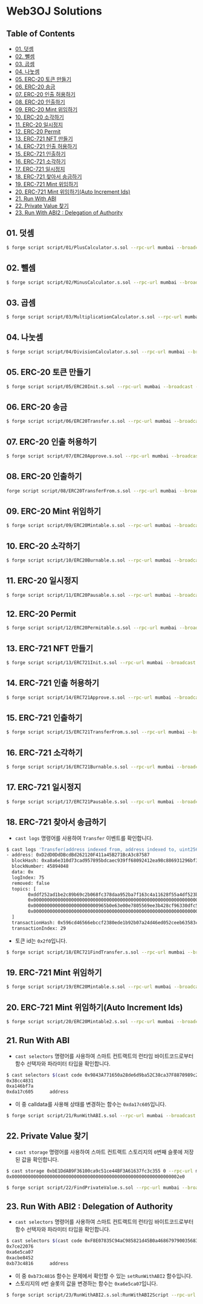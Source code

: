 # Web3OJ Solutions

## Table of Contents

- [01. 덧셈](#01-덧셈)
- [02. 뺄셈](#02-뺄셈)
- [03. 곱셈](#03-곱셈)
- [04. 나눗셈](#04-나눗셈)
- [05. ERC-20 토큰 만들기](#05-erc-20-토큰-만들기)
- [06. ERC-20 송금](#06-erc-20-송금)
- [07. ERC-20 인출 허용하기](#07-erc-20-인출-허용하기)
- [08. ERC-20 인출하기](#08-erc-20-인출하기)
- [09. ERC-20 Mint 위임하기](#09-erc-20-mint-위임하기)
- [10. ERC-20 소각하기](#10-erc-20-소각하기)
- [11. ERC-20 일시정지](#11-erc-20-일시정지)
- [12. ERC-20 Permit](#12-erc-20-permit)
- [13. ERC-721 NFT 만들기](#13-erc-721-nft-만들기)
- [14. ERC-721 인출 허용하기](#14-erc-721-인출-허용하기)
- [15. ERC-721 인출하기](#15-erc-721-인출하기)
- [16. ERC-721 소각하기](#16-erc-721-소각하기)
- [17. ERC-721 일시정지](#17-erc-721-일시정지)
- [18. ERC-721 찾아서 송금하기](#18-erc-721-찾아서-송금하기)
- [19. ERC-721 Mint 위임하기](#19-erc-721-mint-위임하기)
- [20. ERC-721 Mint 위임하기(Auto Increment Ids)](#20-erc-721-mint-위임하기auto-increment-ids)
- [21. Run With ABI](#21-run-with-abi)
- [22. Private Value 찾기](#22-private-value-찾기)
- [23. Run With ABI2 : Delegation of Authority](#23-run-with-abi2--delegation-of-authority)

## 01. 덧셈

```bash
$ forge script script/01/PlusCalculator.s.sol --rpc-url mumbai --broadcast -vvvv
```

## 02. 뺄셈

```bash
$ forge script script/02/MinusCalculator.s.sol --rpc-url mumbai --broadcast -vvvv
```

## 03. 곱셈

```bash
$ forge script script/03/MultiplicationCalculator.s.sol --rpc-url mumbai --broadcast -vvvv
```

## 04. 나눗셈

```bash
$ forge script script/04/DivisionCalculator.s.sol --rpc-url mumbai --broadcast -vvvv
```

## 05. ERC-20 토큰 만들기

```bash
$ forge script script/05/ERC20Init.s.sol --rpc-url mumbai --broadcast -vvvv
```

## 06. ERC-20 송금

```bash
$ forge script script/06/ERC20Transfer.s.sol --rpc-url mumbai --broadcast -vvvv
```

## 07. ERC-20 인출 허용하기

```bash
$ forge script script/07/ERC20Approve.s.sol --rpc-url mumbai --broadcast -vvvv
```

## 08. ERC-20 인출하기

```bash
forge script script/08/ERC20TransferFrom.s.sol --rpc-url mumbai --broadcast -vvvv
```

## 09. ERC-20 Mint 위임하기

```bash
$ forge script script/09/ERC20Mintable.s.sol --rpc-url mumbai --broadcast -vvvv
```

## 10. ERC-20 소각하기

```bash
$ forge script script/10/ERC20Burnable.s.sol --rpc-url mumbai --broadcast -vvvv
```

## 11. ERC-20 일시정지

```bash
$ forge script script/11/ERC20Pausable.s.sol --rpc-url mumbai --broadcast -vvvv
```

## 12. ERC-20 Permit

```bash
$ forge script script/12/ERC20Permitable.s.sol --rpc-url mumbai --broadcast -vvvv
```

## 13. ERC-721 NFT 만들기

```bash
$ forge script script/13/ERC721Init.s.sol --rpc-url mumbai --broadcast -vvvv
```

## 14. ERC-721 인출 허용하기

```bash
$ forge script script/14/ERC721Approve.s.sol --rpc-url mumbai --broadcast -vvvv
```

## 15. ERC-721 인출하기

```bash
$ forge script script/15/ERC721TransferFrom.s.sol --rpc-url mumbai --broadcast -vvvv
```

## 16. ERC-721 소각하기

```bash
$ forge script script/16/ERC721Burnable.s.sol --rpc-url mumbai --broadcast -vvvv
```

## 17. ERC-721 일시정지

```bash
$ forge script script/17/ERC721Pausable.s.sol --rpc-url mumbai --broadcast -vvvv
```

## 18. ERC-721 찾아서 송금하기

- `cast logs` 명령어를 사용하여 `Transfer` 이벤트를 확인합니다.

```bash
$ cast logs 'Transfer(address indexed from, address indexed to, uint256 indexed tokenId)' --address 0xD2dD0DdDBcdBd262120F411a45B271BcA3c87587 --rpc-url mumbai --from-block 45894049 --to-block latest
- address: 0xD2dD0DdDBcdBd262120F411a45B271BcA3c87587
  blockHash: 0xa8a6e310d73cad957895bdcaec939ff68092412ea98c886931296bf3ac722e9a
  blockNumber: 45894048
  data: 0x
  logIndex: 75
  removed: false
  topics: [
        0xddf252ad1be2c89b69c2b068fc378daa952ba7f163c4a11628f55a4df523b3ef
        0x0000000000000000000000000000000000000000000000000000000000000000
        0x000000000000000000000000965b0e63e00e7805569ee3b428cf96330dfc57ef
        0x00000000000000000000000000000000000000000000000000000000000002f0
  ]
  transactionHash: 0x596cd46566ebccf2380ede1b92b07a24d46ed052ceeb63583c31b25d364a2ac5
  transactionIndex: 29
```

- 토큰 id는 `0x2f0`입니다.

```bash
$ forge script script/18/ERC721FindTransfer.s.sol --rpc-url mumbai --broadcast -vvvv
```

## 19. ERC-721 Mint 위임하기

```bash
$ forge script script/19/ERC20Mintable.s.sol --rpc-url mumbai --broadcast -vvvv
```

## 20. ERC-721 Mint 위임하기(Auto Increment Ids)

```bash
$ forge script script/20/ERC20Mintable2.s.sol --rpc-url mumbai --broadcast -vvvv
```

## 21. Run With ABI

- `cast selectors` 명령어를 사용하여 스마트 컨트랙트의 런타임 바이트코드로부터 함수 선택자와 파라미터 타입을 확인합니다.

```bash
$ cast selectors $(cast code 0x9843A771650a28de6d9ba52C38ca37F8870989c2 --rpc-url mumbai)
0x38cc4831
0xa146bf7a
0xda17c605      address
```

- 이 중 calldata를 사용해 상태를 변경하는 함수는 `0xda17c605`입니다.

```bash
$ forge script script/21/RunWithABI.s.sol --rpc-url mumbai --broadcast -vvvv
```

## 22. Private Value 찾기

- `cast storage` 명령어를 사용하여 스마트 컨트랙트 스토리지의 `0`번째 슬롯에 저장된 값을 확인합니다.

```bash
$ cast storage 0xbE1DdAB9F36100ca9c51ce44BF3A61637fc3c355 0 --rpc-url mumbai
0x00000000000000000000000000000000000000000000000000000000000002e0
```

```bash
$ forge script script/22/FindPrivateValue.s.sol --rpc-url mumbai --broadcast -vvvv
```

## 23. Run With ABI2 : Delegation of Authority

- `cast selectors` 명령어를 사용하여 스마트 컨트랙트의 런타임 바이트코드로부터 함수 선택자와 파라미터 타입을 확인합니다.

```bash
$ cast selectors $(cast code 0xF8E07835C94aC985821d45B0a468679790035683 --rpc-url mumbai)
0x7ce22076
0xa6e5ca07
0xacbe8452
0xb73c4816      address
```

- 이 중 `0xb73c4816` 함수는 문제에서 확인할 수 있는 `setRunWithABI2` 함수입니다.
- 스토리지의 `0`번 슬롯의 값을 변경하는 함수는 `0xa6e5ca07`입니다.

```bash
$ forge script script/23/RunWithABI2.s.sol:RunWithABI2Script --rpc-url mumbai --broadcast -vvvv
```

